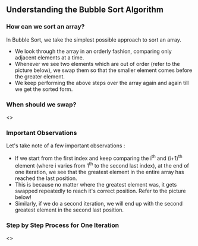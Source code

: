 ## Understanding the Bubble Sort Algorithm

### How can we sort an array?

In Bubble Sort, we take the simplest possible approach to sort an array.

  - We look through the array in an orderly fashion, comparing only adjacent elements at a time.
  - Whenever we see two elements which are out of order (refer to the picture below), we swap them so that the smaller element comes before the greater element.
  - We keep performing the above steps over the array again and again till we get the sorted form.

### When should we swap?

<<image>>

### Important Observations

Let's take note of a few important observations :

   - If we start from the first index and keep comparing the i<sup>th</sup> and (i+1)<sup>th</sup> element (where i varies from 1<sup>th</sup> to the second last index), at the end of one iteration, we see that the greatest element in the entire array has reached the last position.
   - This is because no matter where the greatest element was, it gets swapped repeatedly to reach it's correct position. Refer to the picture below!
   - Similarly, if we do a second iteration, we will end up with the second greatest element in the second last position.

### Step by Step Process for One Iteration

<<image>>



